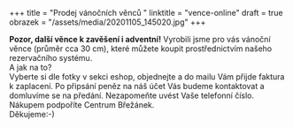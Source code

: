 +++
title = "Prodej vánočních věnců "
linktitle = "vence-online"
draft = true
obrazek = "/assets/media/20201105_145020.jpg"
+++

**Pozor, další věnce k zavěšení i adventní!** Vyrobili jsme pro vás vánoční věnce (průměr cca 30 cm), které můžete koupit prostřednictvím našeho rezervačního systému.  
A jak na to?  
Vyberte si dle fotky v sekci eshop, objednejte a do mailu Vám přijde faktura k zaplacení. Po připsání peněz na náš účet Vás budeme kontaktovat a domluvíme se na předání. Nezapomeňte uvést Vaše telefonní číslo.  
Nákupem podpoříte Centrum Břežánek.  
Děkujeme:-)
